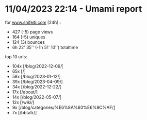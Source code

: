 # 11/04/2023 22:14 - Umami report
for www.shifeiti.com [24h] :

 - 427 (-5) page views
 - 164 (-5) uniques
 - 124 (3) bounces
 - 6h 22' 35'' (-1h 51' 10'') totaltime


top 10 urls:
 - 104x [/blog/2022-12-09/]
 - 65x [/]
 - 58x [/blog/2023-01-12/]
 - 39x [/blog/2023-04-09/]
 - 34x [/blog/2022-12-22/]
 - 17x [/about/]
 - 14x [/blog/2022-05-07/]
 - 12x [/wiki/]
 - 9x [/blog/categories/%E6%8A%80%E6%9C%AF/]
 - 7x [/bbtalk/]


